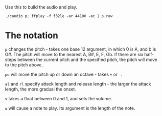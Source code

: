 Use this to build the audio and play.

    ./caudio p; ffplay -f f32le -ar 44100 -ac 1 p.raw

# The notation

`p` changes the pitch - takes one base 12 argument, in which 0 is A, and b is G#. The pitch will move to the nearest A, B#, E, F, Gb. If there are six half-steps between the current pitch and the specified pitch, the pitch will move to the pitch above.

`po` will move the pitch up or down an octave - takes `+` or `-`.

`al` and `rl` specify attack length and release length - the larger the attack length, the more gradual the onset.

`v` takes a float between 0 and 1, and sets the volume.

`w` will cause a note to play. Its argument is the length of the note.